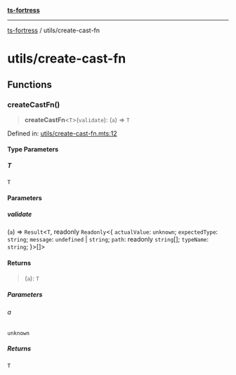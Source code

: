 [**ts-fortress**](../README.md)

---

[ts-fortress](../README.md) / utils/create-cast-fn

# utils/create-cast-fn

## Functions

### createCastFn()

> **createCastFn**\<`T`\>(`validate`): (`a`) => `T`

Defined in: [utils/create-cast-fn.mts:12](https://github.com/noshiro-pf/ts-fortress/blob/main/src/utils/create-cast-fn.mts#L12)

#### Type Parameters

##### T

`T`

#### Parameters

##### validate

(`a`) => `Result`\<`T`, readonly `Readonly`\<\{ `actualValue`: `unknown`; `expectedType`: `string`; `message`: `undefined` \| `string`; `path`: readonly `string`[]; `typeName`: `string`; \}\>[]\>

#### Returns

> (`a`): `T`

##### Parameters

###### a

`unknown`

##### Returns

`T`
